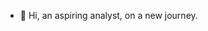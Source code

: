 - 👋 Hi, an aspiring analyst, on a new journey. 

<!---
Foom-Hub/Foom-Hub is a ✨ special ✨ repository because its `README.md` (this file) appears on your GitHub profile.
You can click the Preview link to take a look at your changes.
--->
